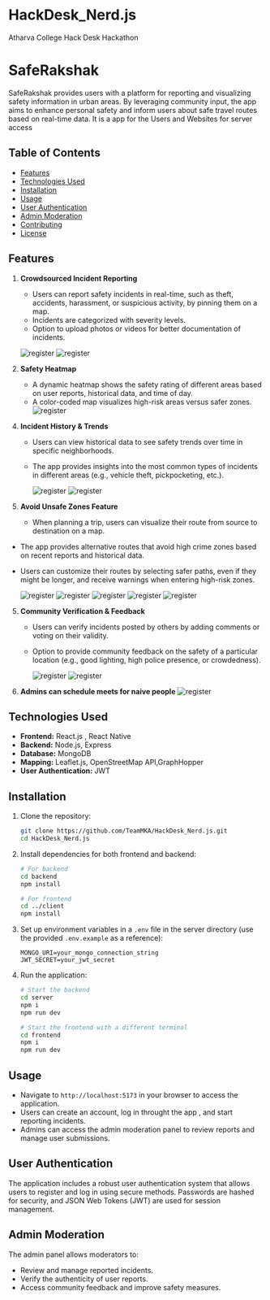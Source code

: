 # HackDesk_Nerd.js

Atharva College Hack Desk Hackathon

# SafeRakshak

SafeRakshak provides users with a platform for reporting and visualizing safety information in urban areas. By leveraging community input, the app aims to enhance personal safety and inform users about safe travel routes based on real-time data. It is a app for the Users and Websites for server access

## Table of Contents

-   [Features](#features)
-   [Technologies Used](#technologies-used)
-   [Installation](#installation)
-   [Usage](#usage)
-   [User Authentication](#user-authentication)
-   [Admin Moderation](#admin-moderation)
-   [Contributing](#contributing)
-   [License](#license)

## Features

1. **Crowdsourced Incident Reporting**

    - Users can report safety incidents in real-time, such as theft, accidents, harassment, or suspicious activity, by pinning them on a map.
    - Incidents are categorized with severity levels.
    - Option to upload photos or videos for better documentation of incidents.

    ![register](/assets/WhatsApp%20Image%202024-09-28%20at%202.36.03%20PM%20(2).jpeg)
    ![register](/assets/WhatsApp%20Image%202024-09-28%20at%202.36.01%20PM%20(1).jpeg)


2. **Safety Heatmap**
    - A dynamic heatmap shows the safety rating of different areas based on user reports, historical data, and time of day.
    - A color-coded map visualizes high-risk areas versus safer zones.
        ![register](/assets/Screenshot_2024-09-28-14-38-44-53_f73b71075b1de7323614b647fe394240%20(1).jpg)


<!-- 3. **Route Safety Score**
   - Users can check the safety rating of different travel routes (walking, driving, public transit) and receive route recommendations based on safety.
   - Alerts are sent to users when they are near a recently reported unsafe area. -->

4. **Incident History & Trends**

    - Users can view historical data to see safety trends over time in specific neighborhoods.
    - The app provides insights into the most common types of incidents in different areas (e.g., vehicle theft, pickpocketing, etc.).

        ![register](/assets/WhatsApp%20Image%202024-09-28%20at%202.36.02%20PM%20(2).jpeg)
            ![register](/assets/WhatsApp%20Image%202024-09-28%20at%202.36.01%20PM%20(2).jpeg)



5. **Avoid Unsafe Zones Feature**

    - When planning a trip, users can visualize their route from source to destination on a map.

-   The app provides alternative routes that avoid high crime zones based on recent reports and historical data.
-   Users can customize their routes by selecting safer paths, even if they might be longer, and receive warnings when entering high-risk zones.

    ![register](/assets/Screenshot_2024-09-28-14-38-50-25_f73b71075b1de7323614b647fe394240%20(1).jpg)
    ![register](/assets/Screenshot_2024-09-28-14-38-44-53_f73b71075b1de7323614b647fe394240%20(1).jpg)
        ![register](/assets/Screenshot_2024-09-28-14-55-08-58_f73b71075b1de7323614b647fe394240.jpg)
        ![register](/assets/Screenshot_2024-09-28-14-52-32-65_f73b71075b1de7323614b647fe394240.jpg)
            ![register](/assets/Screenshot_2024-09-28-14-53-33-19_f73b71075b1de7323614b647fe394240.jpg)





5. **Community Verification & Feedback**
    - Users can verify incidents posted by others by adding comments or voting on their validity.
    - Option to provide community feedback on the safety of a particular location (e.g., good lighting, high police presence, or crowdedness).

        ![register](/assets/WhatsApp%20Image%202024-09-28%20at%202.36.03%20PM%20(3).jpeg)
        ![register](/assets/Screenshot_2024-09-28-14-39-02-28_f73b71075b1de7323614b647fe394240.jpg)

6. **Admins can schedule meets for naive people**
    ![register](/assets/Screenshot_2024-09-28-14-40-50-57_f73b71075b1de7323614b647fe394240%20(1).jpg)


## Technologies Used

-   **Frontend:** React.js , React Native
-   **Backend:** Node.js, Express
-   **Database:** MongoDB
-   **Mapping:** Leaflet.js, OpenStreetMap API,GraphHopper
-   **User Authentication:** JWT

## Installation

1. Clone the repository:

    ```bash
    git clone https://github.com/TeamMKA/HackDesk_Nerd.js.git
    cd HackDesk_Nerd.js
    ```

2. Install dependencies for both frontend and backend:

    ```bash
    # For backend
    cd backend
    npm install

    # For frontend
    cd ../client
    npm install
    ```

3. Set up environment variables in a `.env` file in the server directory (use the provided `.env.example` as a reference):

    ```plaintext
    MONGO_URI=your_mongo_connection_string
    JWT_SECRET=your_jwt_secret
    ```

4. Run the application:

    ```bash
    # Start the backend
    cd server
    npm i
    npm run dev

    # Start the frontend with a different terminal
    cd frontend
    npm i
    npm run dev
    ```

## Usage

-   Navigate to `http://localhost:5173` in your browser to access the application.
-   Users can create an account, log in throught the app , and start reporting incidents.
-   Admins can access the admin moderation panel to review reports and manage user submissions.

## User Authentication

The application includes a robust user authentication system that allows users to register and log in using secure methods. Passwords are hashed for security, and JSON Web Tokens (JWT) are used for session management.

## Admin Moderation

The admin panel allows moderators to:

-   Review and manage reported incidents.
-   Verify the authenticity of user reports.
-   Access community feedback and improve safety measures.

##
